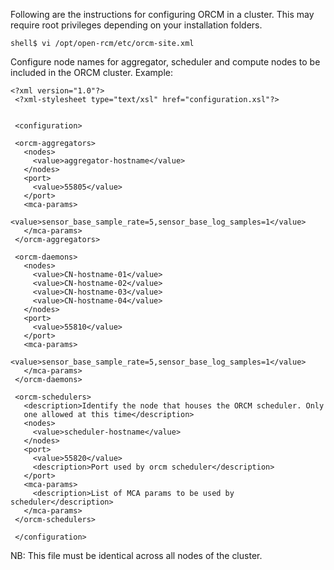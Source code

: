 Following are the instructions for configuring ORCM in a cluster. This may require root privileges depending on your installation folders.
```
shell$ vi /opt/open-rcm/etc/orcm-site.xml
```

Configure node names for aggregator, scheduler and compute nodes to be included in the ORCM cluster. Example:
```
<?xml version="1.0"?>
 <?xml-stylesheet type="text/xsl" href="configuration.xsl"?>
 
 
 <configuration>
 
 <orcm-aggregators>
   <nodes>
     <value>aggregator-hostname</value>
   </nodes>
   <port>
     <value>55805</value>
   </port>
   <mca-params>
     <value>sensor_base_sample_rate=5,sensor_base_log_samples=1</value>
   </mca-params>
 </orcm-aggregators>
 
 <orcm-daemons> 
   <nodes>
     <value>CN-hostname-01</value>
     <value>CN-hostname-02</value>
     <value>CN-hostname-03</value>
     <value>CN-hostname-04</value>
   </nodes>
   <port>
     <value>55810</value>
   </port>
   <mca-params>
     <value>sensor_base_sample_rate=5,sensor_base_log_samples=1</value>
   </mca-params>
 </orcm-daemons>
 
 <orcm-schedulers>
   <description>Identify the node that houses the ORCM scheduler. Only
   one allowed at this time</description>
   <nodes>
     <value>scheduler-hostname</value>
   </nodes>
   <port>
     <value>55820</value>
     <description>Port used by orcm scheduler</description>
   </port>
   <mca-params>
     <description>List of MCA params to be used by scheduler</description>
   </mca-params>
 </orcm-schedulers>
 
 </configuration>
```

NB: This file must be identical across all nodes of the cluster.

